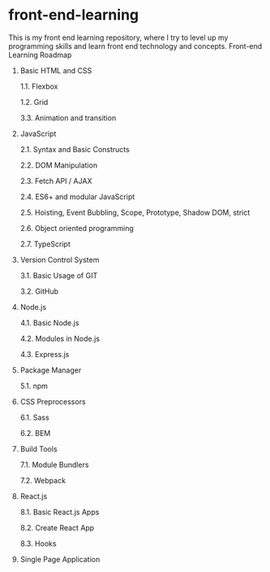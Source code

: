 # front-end-learning
This is my front end learning repository, where I try to level up my programming skills and learn front end technology and concepts.
Front-end Learning Roadmap

1.	Basic HTML and CSS

	1.1.	Flexbox
	
  	1.2.	Grid
  	
  	3.3.	Animation and transition
  
2.	JavaScript

      2.1.	Syntax and Basic Constructs

      2.2.	DOM Manipulation

      2.3.	Fetch API / AJAX

      2.4.	ES6+ and modular JavaScript

      2.5.	Hoisting, Event Bubbling, Scope, Prototype, Shadow DOM, strict

      2.6.	Object oriented programming

      2.7.	TypeScript
  
3.	Version Control System

      3.1.	Basic Usage of GIT

      3.2.	GitHub
  
4.	Node.js

      4.1.	Basic Node.js

      4.2.	Modules in Node.js

      4.3.	Express.js
  
5.	Package Manager

     5.1.	npm
     
6.	CSS Preprocessors

    6.1.	Sass
    
    6.2.	BEM
    
7.	Build Tools

      7.1.	Module Bundlers

      7.2.	Webpack

8.	React.js

      8.1.	Basic React.js Apps
      
      8.2.	Create React App
      
      8.3.	Hooks
      
9.	Single Page Application

